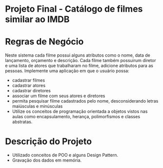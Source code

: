 # Projeto Final - Catálogo de filmes similar ao IMDB


# Regras de Negócio

Neste sistema cada filme possui alguns atributos como o nome, data de lançamento, orçamento e descrição.
Cada filme também  possuirum diretor e uma lista de atores que trabalharam no filme, adicione atributos para as pessoas. Implemente uma aplicação em que o usuário possa:

- cadastrar filmes
- cadastrar atores
- cadastrar diretores
- associar um filme com seus atores e diretores
- permita pesquisar filme cadastrados pelo nome, desconsiderando letras maiúsculas e minúsculas
- Utilize os conceitos de programação orientada a objetos vistos nas aulas como encapsulamento, herança, polimorfismos e classes abstratas.


# Descrição do Projeto

- Utilizado conceitos de POO e alguns Design Pattern.
- Gravação dos dados em memória.
